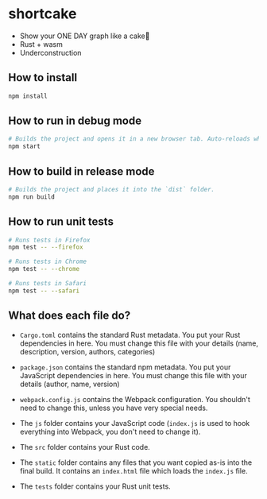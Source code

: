 # shortcake
- Show your ONE DAY graph like a cake🍰
- Rust + wasm
- Underconstruction

## How to install

```sh
npm install
```

## How to run in debug mode

```sh
# Builds the project and opens it in a new browser tab. Auto-reloads when the project changes.
npm start
```

## How to build in release mode

```sh
# Builds the project and places it into the `dist` folder.
npm run build
```

## How to run unit tests

```sh
# Runs tests in Firefox
npm test -- --firefox

# Runs tests in Chrome
npm test -- --chrome

# Runs tests in Safari
npm test -- --safari
```

## What does each file do?

* `Cargo.toml` contains the standard Rust metadata. You put your Rust dependencies in here. You must change this file with your details (name, description, version, authors, categories)

* `package.json` contains the standard npm metadata. You put your JavaScript dependencies in here. You must change this file with your details (author, name, version)

* `webpack.config.js` contains the Webpack configuration. You shouldn't need to change this, unless you have very special needs.

* The `js` folder contains your JavaScript code (`index.js` is used to hook everything into Webpack, you don't need to change it).

* The `src` folder contains your Rust code.

* The `static` folder contains any files that you want copied as-is into the final build. It contains an `index.html` file which loads the `index.js` file.

* The `tests` folder contains your Rust unit tests.
